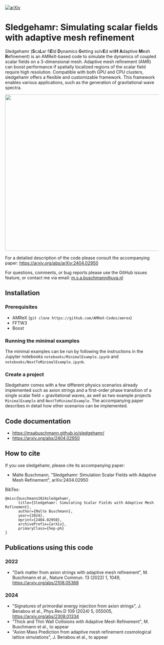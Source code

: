[![arXiv](https://img.shields.io/badge/arXiv-2404.02950%20-green.svg)](https://arxiv.org/abs/2404.02950)

# Sledgehamr: Simulating scalar fields with adaptive mesh refinement
Sledgehamr (**S**ca**L**ar fi**E**ld **D**ynamics **G**etting solv**E**d wit**H** **A**daptive **M**esh **R**efinement) is an AMReX-based code to simulate the dynamics of coupled scalar fields on a 3-dimensional mesh. Adaptive mesh refinement (AMR) can boost performance if spatially localized regions of the scalar field require high resolution. Compatible with both GPU and CPU clusters, sledgehamr offers a flexible and customizable framework. This framework enables various applications, such as the generation of gravitational wave spectra.

<p align="left">
  <img width="512" height="512" src="https://github.com/MSABuschmann/sledgehamr/blob/main/assets/axion.gif">
</p>

For a detailed description of the code please consult the accompanying paper:
https://arxiv.org/abs/arXiv:2404.02950

For questions, comments, or bug reports please use the GitHub issues feature, or contact me via email:
m.s.a.buschmann@uva.nl

## Installation

### Prerequisites
* AMReX (```git clone https://github.com/AMReX-Codes/amrex```)
* FFTW3
* Boost

### Running the minimal examples
The minimal examples can be run by following the instructions in the Jupyter notebooks ```notebooks/MinimalExample.ipynb``` and ```notebooks/NextToMinimalExample.ipynb```.

### Create a project
Sledgehamr comes with a few different physics scenarios already implemented such as axion strings and a first-order phase transition of a single scalar field + gravitational waves, as well as two example projects ```MinimalExample``` and ```NextToMinimalExample```. The accompanying paper describes in detail how other scenarios can be implemented.

## Code documentation
* https://msabuschmann.github.io/sledgehamr/
* https://arxiv.org/abs/2404.02950

## How to cite
If you use sledgehamr, please cite its accompanying paper:

* Malte Buschmann, "Sledgehamr: Simulation Scalar Fields with Adaptive Mesh Refinement",
arXiv:2404.02950

BibTex:
```
@misc{buschmann2024sledgehamr,
      title={Sledgehamr: Simulating Scalar Fields with Adaptive Mesh Refinement}, 
      author={Malte Buschmann},
      year={2024},
      eprint={2404.02950},
      archivePrefix={arXiv},
      primaryClass={hep-ph}
}
```

## Publications using this code

### 2022
* "Dark matter from axion strings with adaptive mesh refinement", M. Buschmann et al., Nature Commun. 13 (2022) 1, 1049, https://arxiv.org/abs/2108.05368

### 2024
* "Signatures of primordial energy injection from axion strings", J. Benabou et al., Phys.Rev.D 109 (2024) 5, 055005, https://arxiv.org/abs/2308.01334
* "Thick and Thin Wall Collisions with Adaptive Mesh Refinement", M. Buschmann et al., to appear
* "Axion Mass Prediction from adaptive mesh refinement cosmological lattice simulations", J. Benabou et al., to appear


